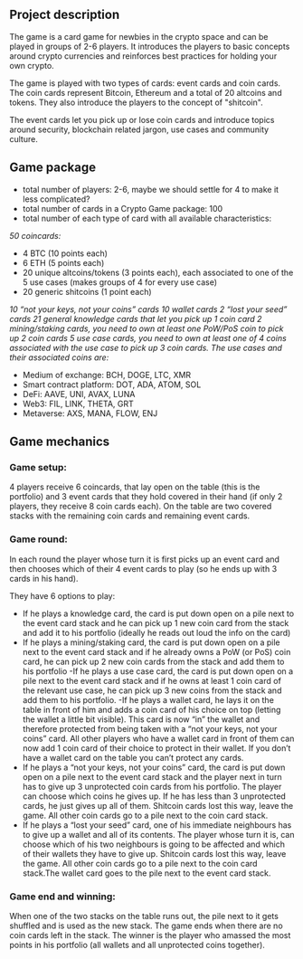 ## Project description

The game is a card game for newbies in the crypto space and can be played in groups of 2-6 players. It introduces the players to basic concepts around crypto currencies and reinforces best practices for holding your own crypto. 

The game is played with two types of cards: event cards and coin cards. The coin cards represent Bitcoin, Ethereum and a total of 20 altcoins and tokens. They also introduce the players to the concept of "shitcoin".

The event cards let you pick up or lose coin cards and introduce topics around security, blockchain related jargon, use cases and community culture.

## Game package

- total number of players: 2-6, maybe we should settle for 4 to make it less complicated?
- total number of cards in a Crypto Game package: 100
- total number of each type of card with all available characteristics: 

*50 coincards:*

- 4 BTC (10 points each)
- 6 ETH (5 points each)
- 20 unique altcoins/tokens (3 points each), each associated to one of the 5 use cases (makes groups of 4 for every use case)
- 20 generic shitcoins (1 point each)

*10 “not your keys, not your coins” cards* 
*10 wallet cards*
*2 “lost your seed” cards*
*21 general knowledge cards that let you pick up 1 coin card*
*2 mining/staking cards, you need to own at least one PoW/PoS coin to pick up 2 coin cards*
*5 use case cards, you need to own at least one of 4 coins associated with the use case to pick up 3 coin cards. The use cases and their associated coins are:*
- Medium of exchange: BCH, DOGE, LTC, XMR
- Smart contract platform: DOT, ADA, ATOM, SOL
- DeFi: AAVE, UNI, AVAX, LUNA
- Web3: FIL, LINK, THETA, GRT
- Metaverse: AXS, MANA, FLOW, ENJ

## Game mechanics

### Game setup:

4 players receive 6 coincards, that lay open on the table (this is the portfolio) and 3 event cards that they hold covered in their hand (if only 2 players, they receive 8 coin cards each).
On the table are two covered stacks with the remaining coin cards and remaining event cards.

### Game round:

In each round the player whose turn it is first picks up an event card and then chooses which of their 4 event cards to play (so he ends up with 3 cards in his hand). 

They have 6 options to play:

- If he plays a knowledge card, the card is put down open on a pile next to the event card stack and he can pick up 1 new coin card from the stack and add it to his portfolio (ideally he reads out loud the info on the card)
- If he plays a mining/staking card, the card is put down open on a pile next to the event card stack and if he already owns a PoW (or PoS) coin card, he can pick up 2 new coin cards from the stack and add them to his portfolio
-If he plays a use case card, the card is put down open on a pile next to the event card stack and if he owns at least 1 coin card of the relevant use case, he can pick up 3 new coins from the stack and add them to his portfolio.
-If he plays a wallet card, he lays it on the table in front of him and adds a coin card of his choice on top (letting the wallet a little bit visible). This card is now “in” the wallet and therefore protected from being taken with a “not your keys, not your coins” card.
All other players who have a wallet card in front of them can now add 1 coin card of their choice to protect in their wallet. If you don’t have a wallet card on the table you can’t protect any cards.
- If he plays a “not your keys, not your coins” card, the card is put down open on a pile next to the event card stack and the player next in turn has to give up 3 unprotected coin cards from his portfolio. The player can choose which coins he gives up. If he has less than 3 unprotected cards, he just gives up all of them. Shitcoin cards lost this way, leave the game. All other coin cards go to a pile next to the coin card stack.
- If he plays a “lost your seed” card, one of his immediate neighbours has to give up a wallet and all of its contents. The player whose turn it is, can choose which of his two neighbours is going to be affected and which of their wallets they have to give up. Shitcoin cards lost this way, leave the game. All other coin cards go to a pile next to the coin card stack.The wallet card goes to the pile next to the event card stack.

### Game end and winning:

When one of the two stacks on the table runs out, the pile next to it gets shuffled and is used as the new stack. The game ends when there are no coin cards left in the stack. The winner is the player who amassed the most points in his portfolio (all wallets and all unprotected coins together).

